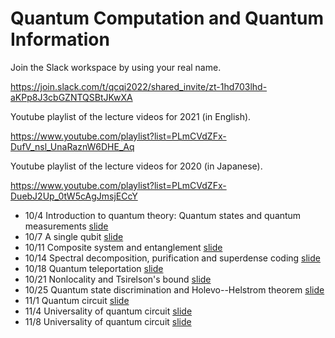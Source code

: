# Quantum Computation and Quantum Information

Join the Slack workspace by using your real name.

https://join.slack.com/t/qcqi2022/shared_invite/zt-1hd703lhd-aKPp8J3cbGZNTQSBtJKwXA

Youtube playlist of the lecture videos for 2021 (in English).

https://www.youtube.com/playlist?list=PLmCVdZFx-DufV_nsl_UnaRaznW6DHE_Aq

Youtube playlist of the lecture videos for 2020 (in Japanese).

https://www.youtube.com/playlist?list=PLmCVdZFx-DuebJ2Up_0tW5cAgJmsjECcY

* 10/4 Introduction to quantum theory: Quantum states and quantum measurements [slide](/tex/01_states_measurements.pdf)
* 10/7 A single qubit [slide](/tex/02_1qubit.pdf)
* 10/11 Composite system and entanglement [slide](/tex/03_joint.pdf)
* 10/14 Spectral decomposition, purification and superdense coding [slide](/tex/04_mixed_state.pdf)
* 10/18 Quantum teleportation [slide](/tex/05_teleportation.pdf)
* 10/21 Nonlocality and Tsirelson's bound [slide](/tex/06_nonlocality.pdf)
* 10/25 Quantum state discrimination and Holevo--Helstrom theorem [slide](/tex/07_Trace.pdf)
* 11/1 Quantum circuit [slide](/tex/08_Deutsch.pdf)
* 11/4 Universality of quantum circuit [slide](/tex/09_Universality.pdf)
* 11/8 Universality of quantum circuit [slide](/tex/10_Universality2.pdf)

<!--
* 11/9 Quantum phase estimation [slide](/tex/11_QuantumPhaseEstimation.pdf)
* 11/12 Shor's algorithm [slide](/tex/12_Shor.pdf)
* 11/16 Grover's algorithm [slide](/tex/13_Grover.pdf)
* 11/19 Operational characterization of quantum nonlocality [slide](/tex/14_QuantumCorrelation.pdf)
-->
